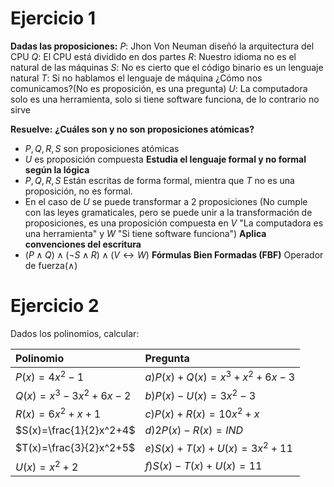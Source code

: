 # Ejercicio 1
**Dadas las proposiciones:**
$P$: Jhon Von Neuman diseñó la arquitectura del CPU
$Q$: El CPU está dividido en dos partes
$R$: Nuestro idioma no es el natural de las máquinas
$S$: No es cierto que el código binario es un lenguaje natural
$T$: Si no hablamos el lenguaje de máquina ¿Cómo nos comunicamos?(No es proposición, es una pregunta)
$U$: La computadora solo es una herramienta, solo si tiene software funciona, de lo contrario no sirve

**Resuelve:**
**¿Cuáles son y no son proposiciones atómicas?**
- $P, Q, R, S$ son proposiciones atómicas
- $U$ es proposición compuesta
**Estudia el lenguaje formal y no formal según la lógica**
- $P, Q , R, S$ Están escritas de forma formal, mientra que $T$ no es una proposición, no es formal.
- En el caso de $U$ se puede transformar a 2 proposiciones (No cumple con las leyes gramaticales, pero se puede unir a la transformación de proposiciones, es una proposición compuesta en $V$ "La computadora es una herramienta" y $W$ "Si tiene software funciona")
**Aplica convenciones del escritura**
- $(P\land Q)\land (\neg S\land R )\land (V\leftrightarrow W)$
**Fórmulas Bien Formadas (FBF)**
Operador de fuerza($\land$)

# Ejercicio 2
Dados los polinomios, calcular:

| Polinomio | Pregunta |
|:----------|:---------|
| $P(x)=4x^2-1$ | $a) P(x)+Q(x)=x^3+x^2+6x-3$ |
| $Q(x)= x^3 -3x^2+6x-2$ | $b) P(x)-U(x)=3x^2-3$ |
| $R(x)=6x^2+x+1$ | $c) P(x)+R(x)= 10x^2+x$ |
| $S(x)=\frac{1}{2}x^2+4$ | $d) 2P(x)-R(x)=IND$ |
| $T(x)=\frac{3}{2}x^2+5$ | $e) S(x)+T(x)+U(x)=3x^2+11$ |
| $U(x)=x^2+2$ | $f) S(x)-T(x)+U(x)=11$ |# Investigar

